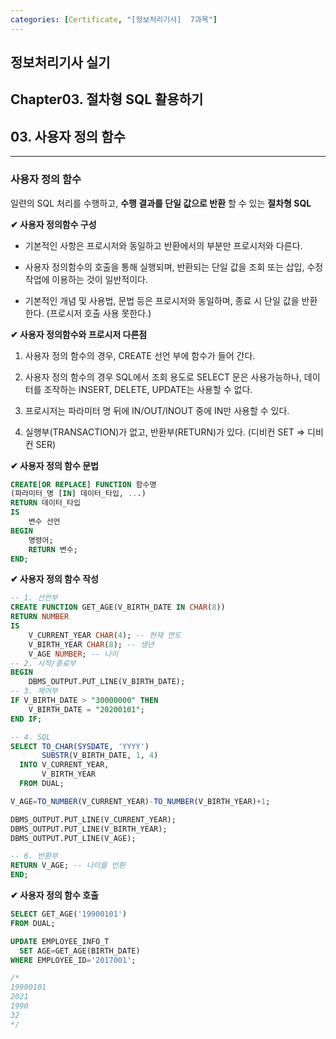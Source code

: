 ```yaml
---
categories: [Certificate, "[정보처리기사]  7과목"]
---
```


## 정보처리기사 실기

## Chapter03. 절차형 SQL 활용하기

## 03. 사용자 정의 함수

<hr>

### 사용자 정의 함수

일련의 SQL 처리를 수행하고, **수행 결과를 단일 값으로 반환** 할 수 있는 **절차형 SQL**

**✔ 사용자 정의함수 구성**

- 기본적인 사항은 프로시저와 동일하고 반환에서의 부분만 프로시저와 다른다.

- 사용자 정의함수의 호출을 통해 실행되며, 반환되는 단일 값을 조회 또는 삽입, 수정 작업에 이용하는 것이 일반적이다.

- 기본적인 개념 및 사용법, 문법 등은 프로시저와 동일하며, 종료 시 단일 값을 반환한다. (프로시저 호출 사용 못한다.)

**✔ 사용자 정의함수와 프로시저 다른점**

1. 사용자 정의 함수의 경우, CREATE 선언 부에 함수가 들어 간다.

2. 사용자 정의 함수의 경우 SQL에서 조회 용도로 SELECT 문은 사용가능하나, 데이터를 조작하는 INSERT, DELETE, UPDATE는 사용할 수 없다.

3. 프로시저는 파라미터 명 뒤에 IN/OUT/INOUT 중에 IN만 사용할 수 있다.

4. 실행부(TRANSACTION)가 없고, 반환부(RETURN)가 있다. (디비컨 SET => 디비컨 SER)

**✔ 사용자 정의 함수 문법**

```sql
CREATE[OR REPLACE] FUNCTION 함수명
(파라미터_명 [IN] 데이터_타입, ...)
RETURN 데이터_타입
IS
    변수 선언
BEGIN   
    명령어;
    RETURN 변수;
END;
```

**✔ 사용자 정의 함수 작성**

```sql
-- 1. 선언부
CREATE FUNCTION GET_AGE(V_BIRTH_DATE IN CHAR(8))
RETURN NUMBER
IS
    V_CURRENT_YEAR CHAR(4); -- 현재 연도
    V_BIRTH_YEAR CHAR(8); -- 생년
    V_AGE NUMBER; -- 나이
-- 2. 시작/종료부
BEGIN
    DBMS_OUTPUT.PUT_LINE(V_BIRTH_DATE);
-- 3. 제어부
IF V_BIRTH_DATE > "30000000" THEN
    V_BIRTH_DATE = "20200101";
END IF;

-- 4. SQL
SELECT TO_CHAR(SYSDATE, 'YYYY')
       SUBSTR(V_BIRTH_DATE, 1, 4)
  INTO V_CURRENT_YEAR,
       V_BIRTH_YEAR
  FROM DUAL;

V_AGE=TO_NUMBER(V_CURRENT_YEAR)-TO_NUMBER(V_BIRTH_YEAR)+1;

DBMS_OUTPUT.PUT_LINE(V_CURRENT_YEAR);
DBMS_OUTPUT.PUT_LINE(V_BIRTH_YEAR);
DBMS_OUTPUT.PUT_LINE(V_AGE);

-- 6. 반환부
RETURN V_AGE; -- 나이를 반환
END;
```

**✔ 사용자 정의 함수 호출**

```sql
SELECT GET_AGE('19900101')
FROM DUAL;

UPDATE EMPLOYEE_INFO_T
  SET AGE=GET_AGE(BIRTH_DATE)
WHERE EMPLOYEE_ID='2017001';

/*
19900101
2021
1990
32
*/
```
